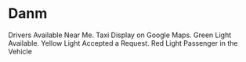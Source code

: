 # Danm
Drivers Available Near Me. Taxi Display on Google Maps. Green Light Available. Yellow Light Accepted a Request. Red Light Passenger in the Vehicle
